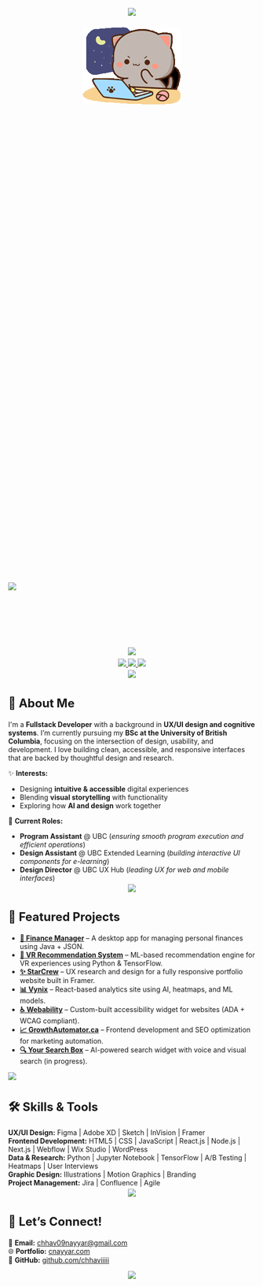 <!-- HEADER SECTION -->
<p align="center" style="margin-bottom: 20px;">
  <img src="https://capsule-render.vercel.app/api?type=waving&height=100&color=0:6a0dad,100:1e3c72&reversal=false"/>
</p>

<div align="center">
  <img src="https://github.com/chhaviiiii/chhaviiiii/blob/60dfbe7568dfd754ae3ab289063f5719b480a806/assets/peach-goma.gif" alt="Peach Goma Banner" width="200" />
</div>

<p align="left" style="margin-bottom: 5px; padding-bottom: 0px; font-size: 500px"> 
  <strong>
    <img src="https://readme-typing-svg.herokuapp.com?font=Lucida+Code&pause=100&color=89cff0&width=750&lines=Hi,+I'm+Chhavi+Nayyar!;+Fullstack+Developer+|+UX/UI+Designer+|+ML+Engineer" />
  </strong>
</p>

<p align="center" style="margin-top: -10px;">
  <img src="https://capsule-render.vercel.app/api?type=rect&color=0:6a0dad,100:1e3c72&height=1"/>
</p>

<!-- SOCIAL LINKS -->
<p align="center" style="margin-top: -10px;"> 
  <a href="https://www.linkedin.com/in/chhavi-nayyar-268395205/">
    <img src="https://img.icons8.com/?size=100&id=13930&format=png&color=000000" width="45"/>
  </a>
  <a href="https://discord.com/users/chhavo.">
    <img src="https://img.icons8.com/?size=100&id=2mIgusGquJFz&format=png&color=000000" width="45"/>
  </a>
  <a href="mailto:chhav09nayyar@gmail.com">
    <img src="https://img.icons8.com/?size=100&id=P7UIlhbpWzZm&format=png&color=000000" width="45"/>
  </a>
</p>

<p align="center" style="margin-top: -10px;">
  <img src="https://capsule-render.vercel.app/api?type=rect&color=0:6a0dad,100:1e3c72&height=1"/>
</p>

<!-- ABOUT ME -->
<h2 align="left" style="font-size: 24px;">
  <strong>🌟 About Me</strong>
</h2>

I'm a **Fullstack Developer** with a background in **UX/UI design and cognitive systems**. I’m currently pursuing my **BSc at the University of British Columbia**, focusing on the intersection of design, usability, and development. I love building clean, accessible, and responsive interfaces that are backed by thoughtful design and research.

✨ **Interests:**  
- Designing **intuitive & accessible** digital experiences  
- Blending **visual storytelling** with functionality  
- Exploring how **AI and design** work together

💼 **Current Roles:**  
- **Program Assistant** @ UBC (*ensuring smooth program execution and efficient operations*)
- **Design Assistant** @ UBC Extended Learning (*building interactive UI components for e-learning*)  
- **Design Director** @ UBC UX Hub (*leading UX for web and mobile interfaces*)

<p align="center" style="margin-top: -10px;">
  <img src="https://capsule-render.vercel.app/api?type=rect&color=0:6a0dad,100:1e3c72&height=1"/>
</p>

<!-- FEATURED PROJECTS -->
<h2 align="left" style="font-size: 24px;">
  <strong>🚀 Featured Projects</strong>
</h2>

<ul>
  <li><strong><a href="https://github.com/chhaviiiii/Finance-Manager">💸 Finance Manager</a></strong> – A desktop app for managing personal finances using Java + JSON.
  </li>
  <li><strong><a href="https://github.com/chhaviiiii/Virtual-Reality-Experience-Recommendation-System">🧠 VR Recommendation System</a></strong> – ML-based recommendation engine for VR experiences using Python & TensorFlow.
  </li>
  <li><strong><a href="https://starcrew.com">✨ StarCrew</a></strong> – UX research and design for a fully responsive portfolio website built in Framer.
  </li>
  <li><strong><a href="https://vynix.nayyarinnovations.com">📊 Vynix</a></strong> – React-based analytics site using AI, heatmaps, and ML models.
  </li>
  <li><strong><a href="https://www.webability.io">♿ Webability</a></strong> – Custom-built accessibility widget for websites (ADA + WCAG compliant).
  </li>
  <li><strong><a href="https://growthautomator.ca">📈 GrowthAutomator.ca</a></strong> – Frontend development and SEO optimization for marketing automation.
  </li>
  <li><strong><a href="https://yoursearchbox.com">🔍 Your Search Box</a></strong> – AI-powered search widget with voice and visual search (in progress).
  </li>
</ul>

  <img src="https://capsule-render.vercel.app/api?type=rect&color=0:6a0dad,100:1e3c72&height=1"/>
</p>

<!-- SKILLS & TOOLS -->
<h2 align="left" style="font-size: 24px;">
  <strong>🛠 Skills & Tools</strong>
</h2>

**UX/UI Design:** Figma | Adobe XD | Sketch | InVision | Framer  
**Frontend Development:** HTML5 | CSS | JavaScript | React.js | Node.js | Next.js | Webflow | Wix Studio | WordPress  
**Data & Research:** Python | Jupyter Notebook | TensorFlow | A/B Testing | Heatmaps | User Interviews  
**Graphic Design:** Illustrations | Motion Graphics | Branding  
**Project Management:** Jira | Confluence | Agile  

<p align="center" style="margin-top: -10px;">
  <img src="https://capsule-render.vercel.app/api?type=rect&color=0:6a0dad,100:1e3c72&height=1"/>
</p>

<!-- CONNECT WITH ME -->
<h2 align="left" style="font-size: 24px;">
  <strong>📌 Let’s Connect!</strong>
</h2>

📩 **Email:** [chhav09nayyar@gmail.com](mailto:chhav09nayyar@gmail.com)  
🌐 **Portfolio:** [cnayyar.com](http://cnayyar.com)  
🐙 **GitHub:** [github.com/chhaviiiii](https://github.com/chhaviiiii)

<p align="center" style="margin-bottom: 20px;">
  <img src="https://capsule-render.vercel.app/api?type=waving&color=0:6a0dad,100:1e3c72&height=90&section=footer"/>
</p>

